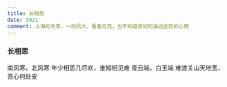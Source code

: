 ```yaml
---
title: 长相思
date: 2021
comment: 上海的冬季，一向风大，看着月亮，也不知道该如何描述此刻的心情
---
```

### 长相思

南风寒，北风寒
年少相思几尽欢，谁知相见难
青云端，白玉端
难渡关山天地宽，吾心何处安